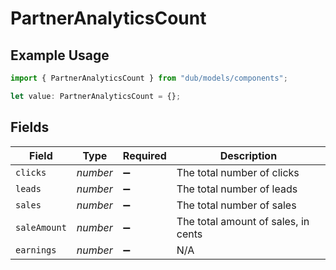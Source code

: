 # PartnerAnalyticsCount

## Example Usage

```typescript
import { PartnerAnalyticsCount } from "dub/models/components";

let value: PartnerAnalyticsCount = {};
```

## Fields

| Field                               | Type                                | Required                            | Description                         |
| ----------------------------------- | ----------------------------------- | ----------------------------------- | ----------------------------------- |
| `clicks`                            | *number*                            | :heavy_minus_sign:                  | The total number of clicks          |
| `leads`                             | *number*                            | :heavy_minus_sign:                  | The total number of leads           |
| `sales`                             | *number*                            | :heavy_minus_sign:                  | The total number of sales           |
| `saleAmount`                        | *number*                            | :heavy_minus_sign:                  | The total amount of sales, in cents |
| `earnings`                          | *number*                            | :heavy_minus_sign:                  | N/A                                 |